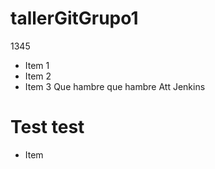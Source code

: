# tallerGitGrupo1
1345
* Item 1
* Item 2
* Item 3
Que hambre que hambre
Att Jenkins

Test test
=======
* Item 

